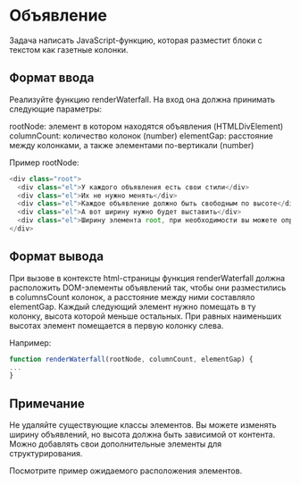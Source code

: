 # Объявление
Задача написать JavaScript-функцию, которая разместит блоки с текстом как газетные колонки.

## Формат ввода
Реализуйте функцию renderWaterfall. На вход она должна принимать следующие параметры:

rootNode: элемент в котором находятся объявления (HTMLDivElement) columnCount: количество колонок (number) elementGap: расстояние между колонками, а также элементами по-вертикали (number)

Пример rootNode:
```js
<div class="root">
  <div class="el">У каждого объявления есть свои стили</div>
  <div class="el">Их не нужно менять</div>
  <div class="el">Каждое объявление должно быть свободным по высоте</div>
  <div class="el">А вот ширину нужно будет выставить</div>
  <div class="el">Ширину элемента root, при необходимости вы можете определить, но в тестах она может быть разная</div>
</div>
```
## Формат вывода
При вызове в контексте html-страницы функция renderWaterfall должна расположить DOM-элементы объявлений так, чтобы они разместились в columnsCount колонок, а расстояние между ними составляло elementGap. Каждый следующий элемент нужно помещать в ту колонку, высота которой меньше остальных. При равных наименьших высотах элемент помещается в первую колонку слева.

Например:
```js
function renderWaterfall(rootNode, columnCount, elementGap) {
...
}
```
## Примечание
Не удаляйте существующие классы элементов. Вы можете изменять ширину объявлений, но высота должна быть зависимой от контента. Можно добавлять свои дополнительные элементы для структурирования.

Посмотрите пример ожидаемого расположения элементов.